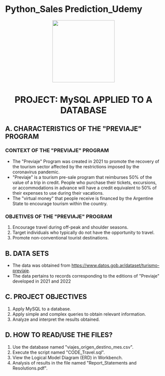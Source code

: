 # Python_Sales Prediction_Udemy


<div id="header" align="center">
    <img src="https://media.giphy.com/media/v1.Y2lkPTc5MGI3NjExOHhiNmlvbnd2NHE5YnFqajh1dzFzdngwYXdjMXZicjFoYXl5MXdxZyZlcD12MV9pbnRlcm5hbF9naWZfYnlfaWQmY3Q9Zw/P0bSQ1lpUx3eODngpC/giphy.gif" width="200" />
    <h1 align="center"> PROJECT: MySQL APPLIED TO A DATABASE </h1>
</div>

## A. CHARACTERISTICS OF THE "PREVIAJE" PROGRAM

### CONTEXT OF THE "PREVIAJE" PROGRAM
- The "Previaje" Program was created in 2021 to promote the recovery of the tourism sector affected by the restrictions imposed by the coronavirus pandemic.
- "Previaje" is a tourism pre-sale program that reimburses 50% of the value of a trip in credit. People who purchase their tickets, excursions, or accommodations in advance will have a credit equivalent to 50% of their expenses to use during their vacations.
- The "virtual money" that people receive is financed by the Argentine State to encourage tourism within the country.

### OBJETIVES OF THE "PREVIAJE" PROGRAM
1) Encourage travel during off-peak and shoulder seasons.
2) Target individuals who typically do not have the opportunity to travel.
3) Promote non-conventional tourist destinations.

## B. DATA SETS
- The data was obtained from https://www.datos.gob.ar/dataset/turismo-previaje.
- The data pertains to records corresponding to the editions of "Previaje" developed in 2021 and 2022

## C. PROJECT OBJECTIVES
1) Apply MySQL to a database.
2) Apply simple and complex queries to obtain relevant information.
3) Analyze and interpret the results obtained.

## D. HOW TO READ/USE THE FILES?
1) Use the database named "viajes_origen_destino_mes.csv".
2) Execute the script named "CODE_Travel.sql".
3) View the Logical Model Diagram (ERD) in Workbench.
4) Analysis of results in the file named "Report_Statements and Resolutions.pdf".
